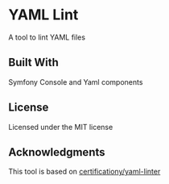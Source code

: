 # YAML Lint

A tool to lint YAML files

## Built With

Symfony Console and Yaml components

## License

Licensed under the MIT license

## Acknowledgments

This tool is based on [certificationy/yaml-linter](https://github.com/certificationy/yaml-linter)
